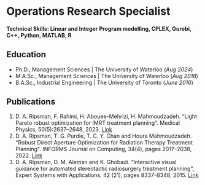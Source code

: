 
# Operations Research Specialist

#### Technical Skills: Linear and Integer Program modelling, CPLEX, Gurobi, C++, Python, MATLAB, R

## Education
- Ph.D., Management Sciences | The University of Waterloo (_Aug 2024_)								       		
- M.A.Sc., Management Sciences	| The University of Waterloo (_Aug 2018_)	 			        		
- B.A.Sc., Industrial Engineering | The University of Toronto (_June 2016_)

## Publications
1. D. A. Ripsman, F. Rahimi, H. Abouee-Mehrizi, H. Mahmoudzadeh. “Light Pareto robust optimization for IMRT treatment planning". Medical Physics, 50(5):2637–2648, 2023. [Link](http://doi.org/10.1002/mp.16298)
2. D. A. Ripsman, T. G. Purdie, T. C. Y. Chan and Houra Mahmoudzadeh. “Robust Direct Aperture Optimization for Radiation Therapy Treatment Planning". INFORMS Journal on Computing, 34(4), pages 2017–2038, 2022. [Link](https://doi.org/10.1287/ijoc.2022.1167)
3. D. A. Ripsman, D. M. Aleman and K. Ghobadi. “Interactive visual guidance for automated stereotactic radiosurgery treatment planning", Expert Systems with Applications, 42 (21), pages 8337–8348, 2015. [Link](https://doi.org/10.1016/j.eswa.2015.06.028)

